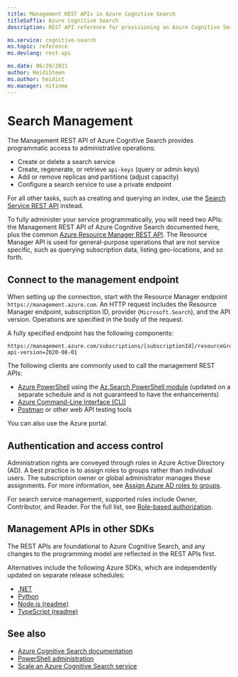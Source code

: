 ```yaml
---
title: Management REST APIs in Azure Cognitive Search
titleSuffix: Azure Cognitive Search
description: REST API reference for provisioning an Azure Cognitive Search service for public or private access. You can also manage API keys and configure capacity.

ms.service: cognitive-search
ms.topic: reference
ms.devlang: rest-api

ms.date: 06/29/2021
author: HeidiSteen
ms.author: heidist
ms.manager: nitinme
---
```


# Search Management

The Management REST API of Azure Cognitive Search provides programmatic access to administrative operations:

+ Create or delete a search service
+ Create, regenerate, or retrieve `api-keys` (query or admin keys)
+ Add or remove replicas and partitions (adjust capacity)
+ Configure a search service to use a private endpoint

For all other tasks, such as creating and querying an index, use the [Search Service REST API](/rest/api/searchservice/) instead.

To fully administer your service programmatically, you will need two APIs: the Management REST API of Azure Cognitive Search documented here, plus the common [Azure Resource Manager REST API](/rest/api/resources/). The Resource Manager API is used for general-purpose operations that are not service specific, such as querying subscription data, listing geo-locations, and so forth. 

## Connect to the management endpoint

When setting up the connection, start with the Resource Manager endpoint `https://management.azure.com`. An HTTP request includes the Resource Manager endpoint, subscription ID, provider (`Microsoft.Search`), and the API version. Operations are specified in the body of the request.

A fully specified endpoint has the following components:

```http
https://management.azure.com/subscriptions/[subscriptionId]/resourceGroups/[resourceGroupName]/providers/Microsoft.Search/searchServices/[serviceName]?api-version=2020-08-01
```

The following clients are commonly used to call the management REST APIs:

+ [Azure PowerShell](/azure/search/search-manage-powershell) using the [Az.Search PowerShell module](/powershell/module/az.search) (updated on a separate schedule and is not guaranteed to have the enhancements)
+ [Azure Command-Line Interface (CLI)](/cli/azure/)
+ [Postman](https://www.postman.com/downloads/) or other web API testing tools

You can also use the Azure portal.

## Authentication and access control

Administration rights are conveyed through roles in Azure Active Directory (AD). A best practice is to assign roles to groups rather than individual users. The subscription owner or global administrator manages these assignments. For more information, see [Assign Azure AD roles to groups](/azure/active-directory/roles/groups-assign-role).

For search service management, supported roles include Owner, Contributor, and Reader. For the full list, see [Role-based authorization](/azure/search/search-security-rbac).

## Management APIs in other SDKs

The REST APIs are foundational to Azure Cognitive Search, and any changes to the programming model are reflected in the REST APIs first.

Alternatives include the following Azure SDKs, which are independently updated on separate release schedules:

+ [.NET](/dotnet/api/overview/azure/search/management)
+ [Python](/python/api/overview/azure/search/management)
+ [Node.js (readme)](https://github.com/Azure/azure-rest-api-specs/blob/master/specification/search/resource-manager/readme.nodejs.md)
+ [TypeScript (readme)](https://github.com/Azure/azure-rest-api-specs/blob/master/specification/search/resource-manager/readme.typescript.md)

## See also

+ [Azure Cognitive Search documentation](/documentation/services/search/)
+ [PowerShell administration](/azure/search/search-manage-powershell)
+ [Scale an Azure Cognitive Search service](/azure/search/search-capacity-planning)
